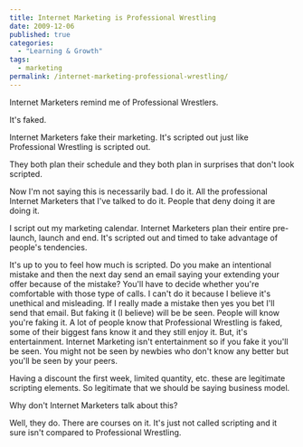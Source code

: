 ```yaml
---
title: Internet Marketing is Professional Wrestling
date: 2009-12-06
published: true
categories:
  - "Learning & Growth"
tags:
  - marketing
permalink: /internet-marketing-professional-wrestling/
---
```

Internet Marketers remind me of Professional Wrestlers.

It's faked.

Internet Marketers fake their marketing. It's scripted out just like Professional Wrestling is scripted out.

They both plan their schedule and they both plan in surprises that don't look scripted.

Now I'm not saying this is necessarily bad. I do it. All the professional Internet Marketers that I've talked to do it. People that deny doing it are doing it.

I script out my marketing calendar. Internet Marketers plan their entire pre-launch, launch and end. It's scripted out and timed to take advantage of people's tendencies.

It's up to you to feel how much is scripted. Do you make an intentional mistake and then the next day send an email saying your extending your offer because of the mistake? You'll have to decide whether you're comfortable with those type of calls. I can't do it because I believe it's unethical and misleading. If I really made a mistake then yes you bet I'll send that email. But faking it (I believe) will be be seen. People will know you're faking it. A lot of people know that Professional Wrestling is faked, some of their biggest fans know it and they still enjoy it. But, it's entertainment. Internet Marketing isn't entertainment so if you fake it you'll be seen. You might not be seen by newbies who don't know any better but you'll be seen by your peers.

Having a discount the first week, limited quantity, etc. these are legitimate scripting elements. So legitimate that we should be saying business model.

Why don't Internet Marketers talk about this?

Well, they do. There are courses on it. It's just not called scripting and it sure isn't compared to Professional Wrestling.

